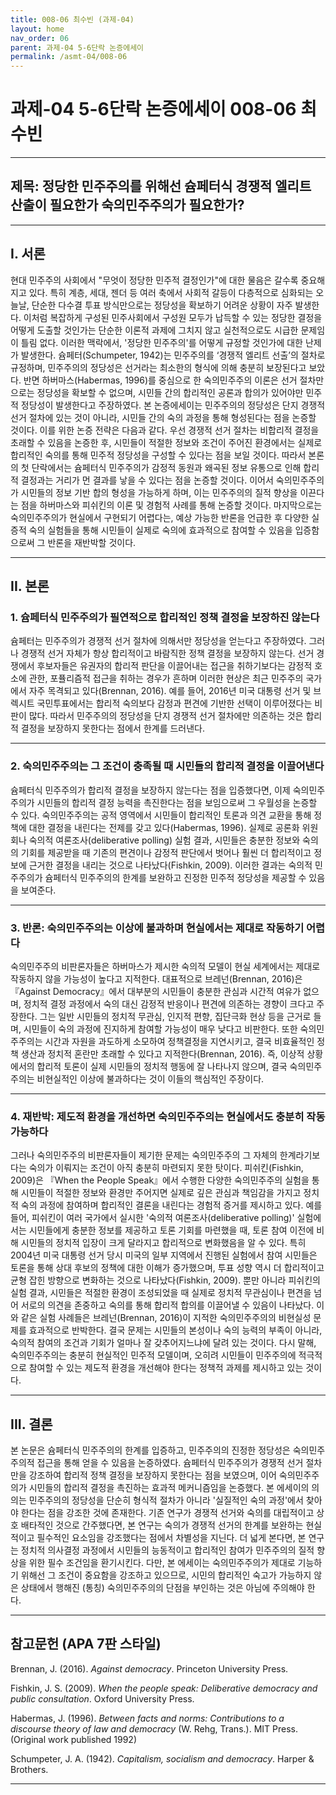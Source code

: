 ```yaml
---
title: 008-06 최수빈 (과제-04)
layout: home
nav_order: 06
parent: 과제-04 5-6단락 논증에세이
permalink: /asmt-04/008-06
---
```


# 과제-04 5-6단락 논증에세이 008-06 최수빈 

---

## 제목: 정당한 민주주의를 위해선 슘페터식 경쟁적 엘리트 산출이 필요한가 숙의민주주의가 필요한가?

---

## I. 서론

현대 민주주의 사회에서 "무엇이 정당한 민주적 결정인가"에 대한 물음은 갈수록 중요해지고 있다. 특히 계층, 세대, 젠더 등 여러 축에서 사회적 갈등이 다층적으로 심화되는 오늘날, 단순한 다수결 투표 방식만으로는 정당성을 확보하기 어려운 상황이 자주 발생한다. 이처럼 복잡하게 구성된 민주사회에서 구성원 모두가 납득할 수 있는 정당한 결정을 어떻게 도출할 것인가는 단순한 이론적 과제에 그치지 않고 실천적으로도 시급한 문제임이 틀림 없다. 이러한 맥락에서, '정당한 민주주의'를 어떻게 규정할 것인가에 대한 난제가 발생한다. 슘페터(Schumpeter, 1942)는 민주주의를 ‘경쟁적 엘리트 선출’의 절차로 규정하며, 민주주의의 정당성은 선거라는 최소한의 형식에 의해 충분히 보장된다고 보았다. 반면 하버마스(Habermas, 1996)를 중심으로 한 숙의민주주의 이론은 선거 절차만으로는 정당성을 확보할 수 없으며, 시민들 간의 합리적인 공론과 합의가 있어야만 민주적 정당성이 발생한다고 주장하였다. 본 논증에세이는 민주주의의 정당성은 단지 경쟁적 선거 절차에 있는 것이 아니라, 시민들 간의 숙의 과정을 통해 형성된다는 점을 논증할 것이다. 이를 위한 논증 전략은 다음과 같다. 우선 경쟁적 선거 절차는 비합리적 결정을 초래할 수 있음을 논증한 후, 시민들이 적절한 정보와 조건이 주어진 환경에서는 실제로 합리적인 숙의를 통해 민주적 정당성을 구성할 수 있다는 점을 보일 것이다. 따라서 본론의 첫 단락에서는 슘페터식 민주주의가 감정적 동원과 왜곡된 정보 유통으로 인해 합리적 결정과는 거리가 먼 결과를 낳을 수 있다는 점을 논증할 것이다. 이어서 숙의민주주의가 시민들의 정보 기반 합의 형성을 가능하게 하며, 이는 민주주의의 질적 향상을 이끈다는 점을 하버마스와 피쉬킨의 이론 및 경험적 사례를 통해 논증할 것이다. 마지막으로는 숙의민주주의가 현실에서 구현되기 어렵다는, 예상 가능한 반론을 언급한 후 다양한 실증적 숙의 실험들을 통해 시민들이 실제로 숙의에 효과적으로 참여할 수 있음을 입증함으로써 그 반론을 재반박할 것이다.

---

## II. 본론

### 1. 슘페터식 민주주의가 필연적으로 합리적인 정책 결정을 보장하진 않는다

슘페터는 민주주의가 경쟁적 선거 절차에 의해서만 정당성을 얻는다고 주장하였다. 그러나 경쟁적 선거 자체가 항상 합리적이고 바람직한 정책 결정을 보장하지 않는다. 선거 경쟁에서 후보자들은 유권자의 합리적 판단을 이끌어내는 접근을 취하기보다는 감정적 호소에 관한, 포퓰리즘적 접근을 취하는 경우가 흔하며 이러한 현상은 최근 민주주의 국가에서 자주 목격되고 있다(Brennan, 2016). 예를 들어, 2016년 미국 대통령 선거 및 브렉시트 국민투표에서는 합리적 숙의보다 감정과 편견에 기반한 선택이 이루어졌다는 비판이 많다. 따라서 민주주의의 정당성을 단지 경쟁적 선거 절차에만 의존하는 것은 합리적 결정을 보장하지 못한다는 점에서 한계를 드러낸다.

---

### 2. 숙의민주주의는 그 조건이 충족될 때 시민들의 합리적 결정을 이끌어낸다

슘페터식 민주주의가 합리적 결정을 보장하지 않는다는 점을 입증했다면, 이제 숙의민주주의가 시민들의 합리적 결정 능력을 촉진한다는 점을 보임으로써 그 우월성을 논증할 수 있다. 숙의민주주의는 공적 영역에서 시민들이 합리적인 토론과 의견 교환을 통해 정책에 대한 결정을 내린다는 전제를 갖고 있다(Habermas, 1996). 실제로 공론화 위원회나 숙의적 여론조사(deliberative polling) 실험 결과, 시민들은 충분한 정보와 숙의의 기회를 제공받을 때 기존의 편견이나 감정적 판단에서 벗어나 훨씬 더 합리적이고 정보에 근거한 결정을 내리는 것으로 나타났다(Fishkin, 2009). 이러한 결과는 숙의적 민주주의가 슘페터식 민주주의의 한계를 보완하고 진정한 민주적 정당성을 제공할 수 있음을 보여준다.

---

### 3. 반론: 숙의민주주의는 이상에 불과하며 현실에서는 제대로 작동하기 어렵다

숙의민주주의 비판론자들은 하버마스가 제시한 숙의적 모델이 현실 세계에서는 제대로 작동하지 않을 가능성이 높다고 지적한다. 대표적으로 브레넌(Brennan, 2016)은 『Against Democracy』에서 대부분의 시민들이 충분한 관심과 시간적 여유가 없으며, 정치적 결정 과정에서 숙의 대신 감정적 반응이나 편견에 의존하는 경향이 크다고 주장한다. 그는 일반 시민들의 정치적 무관심, 인지적 편향, 집단극화 현상 등을 근거로 들며, 시민들이 숙의 과정에 진지하게 참여할 가능성이 매우 낮다고 비판한다. 또한 숙의민주주의는 시간과 자원을 과도하게 소모하여 정책결정을 지연시키고, 결국 비효율적인 정책 생산과 정치적 혼란만 초래할 수 있다고 지적한다(Brennan, 2016). 즉, 이상적 상황에서의 합리적 토론이 실제 시민들의 정치적 행동에 잘 나타나지 않으며, 결국 숙의민주주의는 비현실적인 이상에 불과하다는 것이 이들의 핵심적인 주장이다.

---

### 4. 재반박: 제도적 환경을 개선하면 숙의민주주의는 현실에서도 충분히 작동 가능하다

그러나 숙의민주주의 비판론자들이 제기한 문제는 숙의민주주의 그 자체의 한계라기보다는 숙의가 이뤄지는 조건이 아직 충분히 마련되지 못한 탓이다. 피쉬킨(Fishkin, 2009)은 『When the People Speak』에서 수행한 다양한 숙의민주주의 실험을 통해 시민들이 적절한 정보와 환경만 주어지면 실제로 깊은 관심과 책임감을 가지고 정치적 숙의 과정에 참여하며 합리적인 결론을 내린다는 경험적 증거를 제시하고 있다. 예를 들어, 피쉬킨이 여러 국가에서 실시한 '숙의적 여론조사(deliberative polling)' 실험에서는 시민들에게 충분한 정보를 제공하고 토론 기회를 마련했을 때, 토론 참여 이전에 비해 시민들의 정치적 입장이 크게 달라지고 합리적으로 변화했음을 알 수 있다. 특히 2004년 미국 대통령 선거 당시 미국의 일부 지역에서 진행된 실험에서 참여 시민들은 토론을 통해 상대 후보의 정책에 대한 이해가 증가했으며, 투표 성향 역시 더 합리적이고 균형 잡힌 방향으로 변화하는 것으로 나타났다(Fishkin, 2009). 뿐만 아니라 피쉬킨의 실험 결과, 시민들은 적절한 환경이 조성되었을 때 실제로 정치적 무관심이나 편견을 넘어 서로의 의견을 존중하고 숙의를 통해 합리적 합의를 이끌어낼 수 있음이 나타났다. 이와 같은 실험 사례들은 브레넌(Brennan, 2016)이 지적한 숙의민주주의의 비현실성 문제를 효과적으로 반박한다. 결국 문제는 시민들의 본성이나 숙의 능력의 부족이 아니라, 숙의적 참여의 조건과 기회가 얼마나 잘 갖추어지느냐에 달려 있는 것이다. 다시 말해, 숙의민주주의는 충분히 현실적인 민주적 모델이며, 오히려 시민들이 민주주의에 적극적으로 참여할 수 있는 제도적 환경을 개선해야 한다는 정책적 과제를 제시하고 있는 것이다.

---

## III. 결론 

본 논문은 슘페터식 민주주의의 한계를 입증하고, 민주주의의 진정한 정당성은 숙의민주주의적 접근을 통해 얻을 수 있음을 논증하였다. 슘페터식 민주주의가 경쟁적 선거 절차만을 강조하여 합리적 정책 결정을 보장하지 못한다는 점을 보였으며, 이어 숙의민주주의가 시민들의 합리적 결정을 촉진하는 효과적 메커니즘임을 논증했다. 본 에세이의 의의는 민주주의의 정당성을 단순히 형식적 절차가 아니라 '실질적인 숙의 과정'에서 찾아야 한다는 점을 강조한 것에 존재한다. 기존 연구가 경쟁적 선거와 숙의를 대립적이고 상호 배타적인 것으로 간주했다면, 본 연구는 숙의가 경쟁적 선거의 한계를 보완하는 현실적이고 필수적인 요소임을 강조했다는 점에서 차별성을 지닌다. 더 넓게 본다면, 본 연구는 정치적 의사결정 과정에서 시민들의 능동적이고 합리적인 참여가 민주주의의 질적 향상을 위한 필수 조건임을 환기시킨다. 다만, 본 에세이는 숙의민주주의가 제대로 기능하기 위해선 그 조건이 중요함을 강조하고 있으므로, 시민의 합리적인 숙고가 가능하지 않은 상태에서 행해진 (통칭) 숙의민주주의의 단점을 부인하는 것은 아님에 주의해야 한다.

---

## 참고문헌 (APA 7판 스타일)

Brennan, J. (2016). *Against democracy*. Princeton University Press.

Fishkin, J. S. (2009). *When the people speak: Deliberative democracy and public consultation*. Oxford University Press.

Habermas, J. (1996). *Between facts and norms: Contributions to a discourse theory of law and democracy* (W. Rehg, Trans.). MIT Press. (Original work published 1992)

Schumpeter, J. A. (1942). *Capitalism, socialism and democracy*. Harper & Brothers.

---